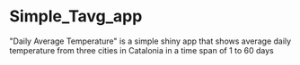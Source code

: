 # Simple_Tavg_app
"Daily Average Temperature" is a simple shiny app that shows average daily temperature from three cities in Catalonia in a time span of 1 to 60 days
